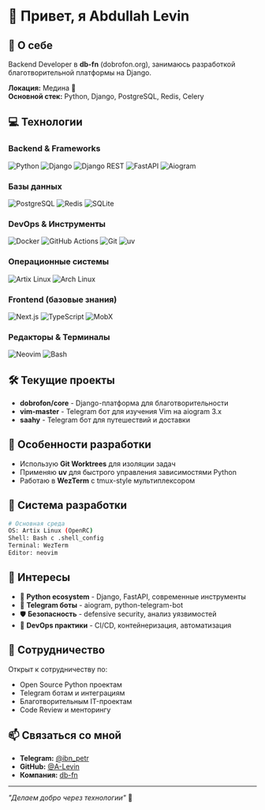 # 👋 Привет, я Abdullah Levin

## 🚀 О себе
Backend Developer в **db-fn** (dobrofon.org), занимаюсь разработкой благотворительной платформы на Django.

**Локация:** Медина 🕌  
**Основной стек:** Python, Django, PostgreSQL, Redis, Celery

## 💻 Технологии

### Backend & Frameworks
![Python](https://img.shields.io/badge/Python-3776AB?style=for-the-badge&logo=python&logoColor=white)
![Django](https://img.shields.io/badge/Django-092E20?style=for-the-badge&logo=django&logoColor=green)
![Django REST](https://img.shields.io/badge/DRF-ff1709?style=for-the-badge&logo=django&logoColor=white)
![FastAPI](https://img.shields.io/badge/FastAPI-005571?style=for-the-badge&logo=fastapi)
![Aiogram](https://img.shields.io/badge/Aiogram-2CA5E0?style=for-the-badge&logo=telegram&logoColor=white)

### Базы данных
![PostgreSQL](https://img.shields.io/badge/PostgreSQL-316192?style=for-the-badge&logo=postgresql&logoColor=white)
![Redis](https://img.shields.io/badge/redis-%23DD0031.svg?&style=for-the-badge&logo=redis&logoColor=white)
![SQLite](https://img.shields.io/badge/SQLite-07405E?style=for-the-badge&logo=sqlite&logoColor=white)

### DevOps & Инструменты
![Docker](https://img.shields.io/badge/Docker-2CA5E0?style=for-the-badge&logo=docker&logoColor=white)
![GitHub Actions](https://img.shields.io/badge/GitHub_Actions-2088FF?style=for-the-badge&logo=github-actions&logoColor=white)
![Git](https://img.shields.io/badge/GIT-E44C30?style=for-the-badge&logo=git&logoColor=white)
![uv](https://img.shields.io/badge/uv-DE5FE9?style=for-the-badge&logo=astral&logoColor=white)

### Операционные системы
![Artix Linux](https://img.shields.io/badge/Artix%20Linux-10A0CC?style=for-the-badge&logo=artixlinux&logoColor=white)
![Arch Linux](https://img.shields.io/badge/Arch%20Linux-1793D1?style=for-the-badge&logo=arch-linux&logoColor=white)

### Frontend (базовые знания)
![Next.js](https://img.shields.io/badge/next.js-000000?style=for-the-badge&logo=nextdotjs&logoColor=white)
![TypeScript](https://img.shields.io/badge/TypeScript-007ACC?style=for-the-badge&logo=typescript&logoColor=white)
![MobX](https://img.shields.io/badge/MobX-FF9955?style=for-the-badge&logo=mobx&logoColor=white)

### Редакторы & Терминалы
![Neovim](https://img.shields.io/badge/NeoVim-%2357A143.svg?&style=for-the-badge&logo=neovim&logoColor=white)
![Bash](https://img.shields.io/badge/GNU%20Bash-4EAA25?style=for-the-badge&logo=GNU%20Bash&logoColor=white)

## 🛠 Текущие проекты
- **dobrofon/core** - Django-платформа для благотворительности
- **vim-master** - Telegram бот для изучения Vim на aiogram 3.x
- **saahy** - Telegram бот для путешествий и доставки

## 🌟 Особенности разработки
- Использую **Git Worktrees** для изоляции задач
- Применяю **uv** для быстрого управления зависимостями Python
- Работаю в **WezTerm** с tmux-style мультиплексором

## 🔧 Система разработки
```bash
# Основная среда
OS: Artix Linux (OpenRC) 
Shell: Bash с .shell_config
Terminal: WezTerm
Editor: neovim
```

## 🎯 Интересы
- 🐍 **Python ecosystem** - Django, FastAPI, современные инструменты
- 🤖 **Telegram боты** - aiogram, python-telegram-bot
- 🛡️ **Безопасность** - defensive security, анализ уязвимостей
- 🔄 **DevOps практики** - CI/CD, контейнеризация, автоматизация

## 🤝 Сотрудничество
Открыт к сотрудничеству по:
- Open Source Python проектам
- Telegram ботам и интеграциям
- Благотворительным IT-проектам
- Code Review и менторингу

## 📫 Связаться со мной
- **Telegram:** [@ibn_petr](https://t.me/ibn_petr)
- **GitHub:** [@A-Levin](https://github.com/A-Levin)
- **Компания:** [db-fn](https://github.com/db-fn)

---
*"Делаем добро через технологии"* 💚